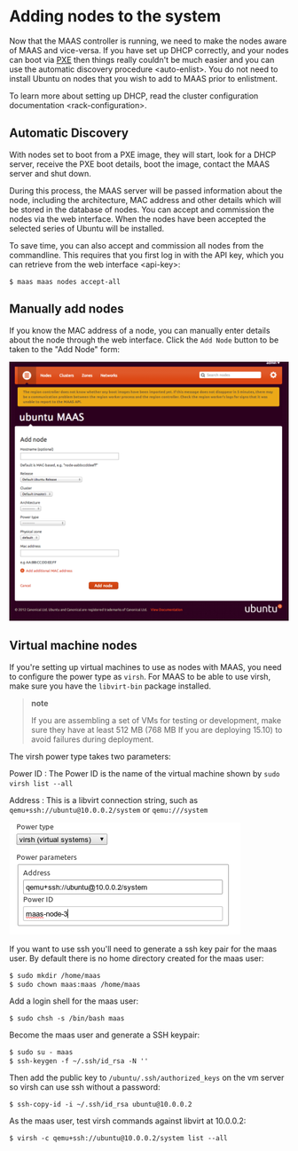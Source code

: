 # Adding nodes to the system

Now that the MAAS controller is running, we need to make the nodes aware of
MAAS and vice-versa. If you have set up DHCP correctly, and your nodes can
boot via [PXE](http://en.wikipedia.org/wiki/Preboot_Execution_Environment)
then things really couldn't be much easier and you can use
the automatic discovery procedure &lt;auto-enlist&gt;. You do not need to
install Ubuntu on nodes that you wish to add to MAAS prior to enlistment.

To learn more about setting up DHCP, read the cluster configuration
documentation &lt;rack-configuration&gt;.

## Automatic Discovery

With nodes set to boot from a PXE image, they will start, look for a DHCP
server, receive the PXE boot details, boot the image, contact the MAAS server
and shut down.

During this process, the MAAS server will be passed information about the
node, including the architecture, MAC address and other details which will be
stored in the database of nodes. You can accept and commission the nodes via
the web interface. When the nodes have been accepted the selected series of
Ubuntu will be installed.

To save time, you can also accept and commission all nodes from the
commandline. This requires that you first log in with the API key, which
you can retrieve from the web interface &lt;api-key&gt;:

    $ maas maas nodes accept-all

## Manually add nodes

If you know the MAC address of a node, you can manually enter details about
the node through the web interface. Click the `Add Node` button to be taken to
the "Add Node" form:

![image](media/add-node.png)

## Virtual machine nodes

If you're setting up virtual machines to use as nodes with MAAS, you need to
configure the power type as `virsh`. For MAAS to be able to use virsh, make
sure you have the `libvirt-bin` package installed.

> **note**
>
> If you are assembling a set of VMs for testing or development, make sure
> they have at least 512 MB (768 MB If you are deploying 15.10) to avoid
> failures during deployment.

The virsh power type takes two parameters:

Power ID
:   The Power ID is the name of the virtual machine shown by
    `sudo virsh list --all`

Address
:   This is a libvirt connection string, such as
    `qemu+ssh://ubuntu@10.0.0.2/system` or `qemu:///system`

![image](media/virsh-config.png)

If you want to use ssh you'll need to generate a ssh key pair for the maas
user. By default there is no home directory created for the maas user:

    $ sudo mkdir /home/maas
    $ sudo chown maas:maas /home/maas

Add a login shell for the maas user:

    $ sudo chsh -s /bin/bash maas

Become the maas user and generate a SSH keypair:

    $ sudo su - maas
    $ ssh-keygen -f ~/.ssh/id_rsa -N ''

Then add the public key to `/ubuntu/.ssh/authorized_keys` on the vm server so
virsh can use ssh without a password:

    $ ssh-copy-id -i ~/.ssh/id_rsa ubuntu@10.0.0.2

As the maas user, test virsh commands against libvirt at 10.0.0.2:

    $ virsh -c qemu+ssh://ubuntu@10.0.0.2/system list --all
